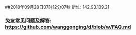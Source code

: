 ##2018年09月28日07时12分07秒 新址: 142.93.139.21
### 兔友常见问题及解答: https://github.com/wanggonging/d/blob/w/FAQ.md
